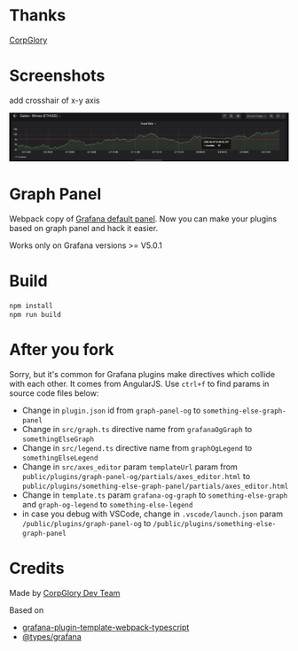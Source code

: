 # Thanks  
 [CorpGlory](https://github.com/CorpGlory/grafana-graph-panel)


# Screenshots

add crosshair of x-y axis

![Screenshot1](/img/img1.png)

# Graph Panel

Webpack copy of [Grafana default panel](http://docs.grafana.org/features/panels/graph/). 
Now you can make your plugins based on graph panel and hack it easier.

Works only on Grafana versions >= V5.0.1 

# Build

```
npm install
npm run build
```

# After you fork

Sorry, but it's common for Grafana plugins make directives which collide with each other. It comes from AngularJS.
Use `ctrl+f` to find params in source code files below: 

* Change in `plugin.json` id from `graph-panel-og` to `something-else-graph-panel`
* Change in `src/graph.ts` directive name from `grafanaOgGraph` to `somethingElseGraph`
* Change in `src/legend.ts` directive name from `graphOgLegend` to `somethingElseLegend`
* Change in `src/axes_editor` param `templateUrl` param from `public/plugins/graph-panel-og/partials/axes_editor.html` to `public/plugins/something-else-graph-panel/partials/axes_editor.html`
* Change in `template.ts` param `grafana-og-graph` to `something-else-graph` and `graph-og-legend` to `something-else-legend`
* in case you debug with VSCode, change in `.vscode/launch.json` param `/public/plugins/graph-panel-og` to `/public/plugins/something-else-graph-panel`

# Credits

Made by [CorpGlory Dev Team](https://corpglory.com)

Based on 

* [grafana-plugin-template-webpack-typescript](https://github.com/CorpGlory/grafana-plugin-template-webpack-typescript) 
* [@types/grafana](https://github.com/CorpGlory/types-grafana)
